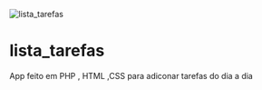 ![lista_tarefas](https://github.com/Thiagomsantos36/lista_tarefas/assets/107224733/754aa9c6-0fb4-49a8-aa60-b6a5285acc4b)
# lista_tarefas
App feito em PHP , HTML ,CSS para adiconar tarefas do dia a dia 
